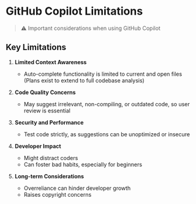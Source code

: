 # GitHub Copilot Limitations

> ⚠️ Important considerations when using GitHub Copilot

## Key Limitations

1. **Limited Context Awareness**
   - Auto-complete functionality is limited to current and open files (Plans exist to extend to full codebase analysis)

2. **Code Quality Concerns**
   - May suggest irrelevant, non-compiling, or outdated code, so user review is essential

3. **Security and Performance**
   - Test code strictly, as suggestions can be unoptimized or insecure

4. **Developer Impact**
   - Might distract coders
   - Can foster bad habits, especially for beginners

5. **Long-term Considerations**
   - Overreliance can hinder developer growth
   - Raises copyright concerns

